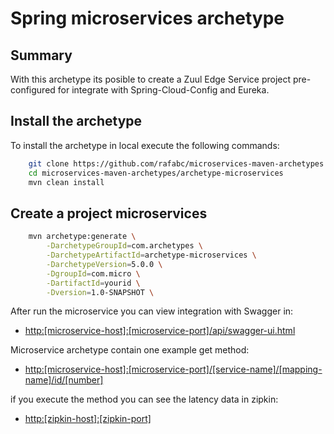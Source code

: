 Spring microservices archetype
======================================

Summary
-------
With this archetype its posible to create a Zuul Edge Service project pre-configured for integrate with Spring-Cloud-Config and Eureka.

Install the archetype
-------------
To install the archetype in local execute the following commands:

```bash
    git clone https://github.com/rafabc/microservices-maven-archetypes.git
    cd microservices-maven-archetypes/archetype-microservices
    mvn clean install
```

Create a project microservices
----------------

```bash
    mvn archetype:generate \
        -DarchetypeGroupId=com.archetypes \
        -DarchetypeArtifactId=archetype-microservices \
        -DarchetypeVersion=5.0.0 \
        -DgroupId=com.micro \
        -DartifactId=yourid \
        -Dversion=1.0-SNAPSHOT \
```

After run the microservice you can view integration with Swagger in:
- <http:[microservice-host]:[microservice-port]/api/swagger-ui.html>

Microservice archetype contain one example get method:
- <http:[microservice-host]:[microservice-port]/[service-name]/[mapping-name]/id/[number]>

if you execute the method you can see the latency data in zipkin:
- <http:[zipkin-host]:[zipkin-port]>
